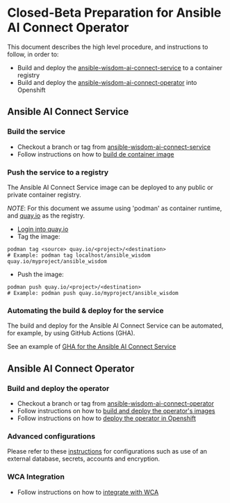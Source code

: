 # Closed-Beta Preparation for Ansible AI Connect Operator

This document describes the high level procedure, and instructions to follow, in order to:
- Build and deploy the [ansible-wisdom-ai-connect-service](https://github.com/ansible/ansible-ai-connect-service) to a container registry
- Build and deploy the [ansible-wisdom-ai-connect-operator](https://github.com/ansible/ansible-ai-connect-operator) into Openshift

## Ansible AI Connect Service

### Build the service

- Checkout a branch or tag from [ansible-wisdom-ai-connect-service](https://github.com/ansible/ansible-ai-connect-service)
- Follow instructions on how to [build de container image](https://github.com/ansible/ansible-ai-connect-service?tab=readme-ov-file#running-the-django-application-standalone-from-container)

### Push the service to a registry

The Ansible AI Connect Service image can be deployed to any public or private container registry. 

_NOTE_: For this document we assume using 'podman' as container runtime, and [quay.io](https://quay.io/) as the registry.

- [Login into quay.io](https://quay.io/tutorial/)
- Tag the image:
```
podman tag <source> quay.io/<project>/<destination>
# Example: podman tag localhost/ansible_wisdom quay.io/myproject/ansible_wisdom
```
- Push the image:
```
podman push quay.io/<project>/<destination>
# Example: podman push quay.io/myproject/ansible_wisdom
```

### Automating the build & deploy for the service

The build and deploy for the Ansible AI Connect Service can be automated, for example, by using GitHub Actions (GHA). 

See an example of [GHA for the Ansible AI Connect Service](https://github.com/ansible/ansible-ai-connect-service/blob/main/.github/workflows/Build_Push_Image.yml)


## Ansible AI Connect Operator

### Build and deploy the operator

- Checkout a branch or tag from [ansible-wisdom-ai-connect-operator](https://github.com/ansible/ansible-ai-connect-operator)
- Follow instructions on how to [build and deploy the operator's images](https://github.com/ansible/ansible-ai-connect-operator?tab=readme-ov-file#install-the-ansible-ai-connect-operator)
- Follow instructions on how to [deploy the operator in Openshift](https://github.com/ansible/ansible-ai-connect-operator?tab=readme-ov-file#deploy-an-ansibleaiconnect-instance)

### Advanced configurations

Please refer to these [instructions](https://github.com/ansible/ansible-ai-connect-operator?tab=readme-ov-file#advanced-configuration) for configurations such as use of an external database, secrets, accounts and encryption.

### WCA Integration
- Follow instructions on how to [integrate with WCA](https://github.com/ansible/ansible-ai-connect-operator?tab=readme-ov-file#integrating-with-ansible-automation-platform-and-ibm-watsonx-code-assistant)